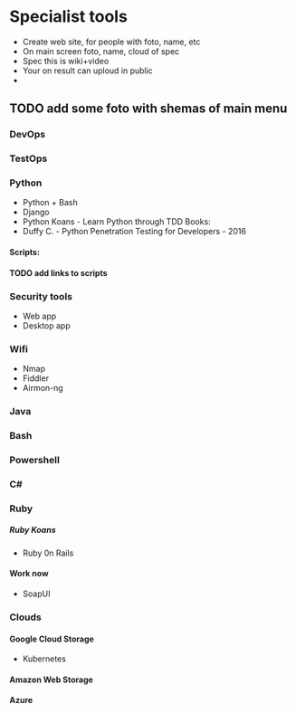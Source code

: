 # Specialist tools
* Create web site, for people with foto, name, etc
* On main screen foto, name, cloud of spec
* Spec this is wiki+video
* Your on result can uploud in public
* 

## TODO add some foto with shemas of main menu
### DevOps
### TestOps
### Python
* Python + Bash
* Django
* Python Koans - Learn Python through TDD
Books:
* Duffy C. - Python Penetration Testing for Developers - 2016
#### Scripts:
#### TODO add links to scripts
### Security tools
* Web app
* Desktop app
### Wifi
* Nmap
* Fiddler
* Airmon-ng
### Java
### Bash
### Powershell
### C#
### Ruby
##### Ruby Koans
* Ruby 0n Rails
#### Work now
* SoapUI
### Clouds
#### Google Cloud Storage
* Kubernetes
#### Amazon Web Storage
#### Azure
